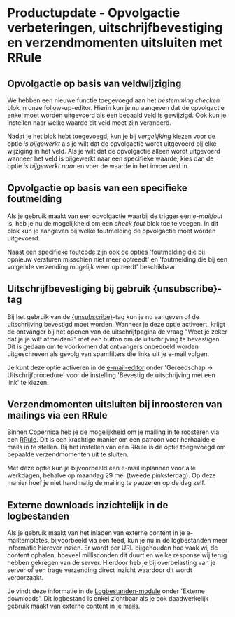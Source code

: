 # Productupdate - Opvolgactie verbeteringen, uitschrijfbevestiging en verzendmomenten uitsluiten met RRule

## Opvolgactie op basis van veldwijziging
We hebben een nieuwe functie toegevoegd aan het _bestemming checken_ blok in onze follow-up-editor. Hierin kun je nu aangeven dat de opvolgactie enkel moet worden uitgevoerd als een bepaald veld is gewijzigd. Ook kun je instellen naar welke waarde dit veld moet zijn veranderd.

Nadat je het blok hebt toegevoegd, kun je bij _vergelijking_ kiezen voor de optie _is bijgewerkt_ als je wilt dat de opvolgactie wordt uitgevoerd bij elke wijziging in het veld. Als je wilt dat de opvolgactie alleen wordt uitgevoerd wanneer het veld is bijgewerkt naar een specifieke waarde, kies dan de optie _is bijgewerkt naar_ en voer de waarde in het invoerveld in.

## Opvolgactie op basis van een specifieke foutmelding
Als je gebruik maakt van een opvolgactie waarbij de trigger een _e-mailfout_ is, heb je nu de mogelijkheid om een _check fout_ blok toe te voegen. In dit blok kun je aangeven bij welke foutmelding de opvolgactie moet worden uitgevoerd. 

Naast een specifieke foutcode zijn ook de opties 'foutmelding die bij opnieuw versturen misschien niet meer optreedt' en 'foutmelding die bij een volgende verzending mogelijk weer optreedt' beschikbaar. 

## Uitschrijfbevestiging bij gebruik {unsubscribe}-tag
Bij het gebruik van de [{unsubscribe}](https://www.copernica.com/nl/documentation/email-editor-unsubscribelink-webversion)-tag kun je nu aangeven of de uitschrijving bevestigd moet worden. Wanneer je deze optie activeert, krijgt de ontvanger bij het openen van de uitschrijfpagina de vraag "Weet je zeker dat je je wilt afmelden?" met een button om de uitschrijving te bevestigen. Dit is gedaan om te voorkomen dat ontvangers onbedoeld worden uitgeschreven als gevolg van spamfilters die links uit je e-mail volgen.

Je kunt deze optie activeren in de [e-mail-editor](https://ms.copernica.com/#/design) onder 'Gereedschap -> Uitschrijfprocedure' voor de instelling 'Bevestig de uitschrijving met een link' te kiezen.

## Verzendmomenten uitsluiten bij inroosteren van mailings via een RRule
Binnen Copernica heb je de mogelijkheid om je mailing in te roosteren via een [RRule](https://www.copernica.com/nl/blog/post/slim-mailings-herhalen-met-rrules). Dit is een krachtige manier om een patroon voor herhaalde e-mails in te stellen. Bij het instellen van een RRule is de optie toegevoegd om bepaalde verzendmomenten uit te sluiten.

Met deze optie kun je bijvoorbeeld een e-mail inplannen voor alle werkdagen, behalve op maandag 29 mei (tweede pinksterdag). Op deze manier hoef je niet handmatig de mailing te pauzeren op de dag zelf.

## Externe downloads inzichtelijk in de logbestanden
Als je gebruik maakt van het inladen van externe content in je e-mailtemplates, bijvoorbeeld via een feed, kun je nu in de logbestanden meer informatie hierover inzien. Er wordt per URL bijgehouden hoe vaak wij de content ophalen, hoeveel millisconden dit duurt en welke response wij terug hebben gekregen van de server. Hierdoor heb je bij overbelasting van je server of een trage verzending direct inzicht waardoor dit wordt veroorzaakt.

Je vindt deze informatie in de [Logbestanden-module](https://ms.copernica.com/#/logs/) onder 'Externe downloads'. Dit logbestand is enkel zichtbaar als je ook daadwerkelijk gebruik maakt van externe content in je mails.

